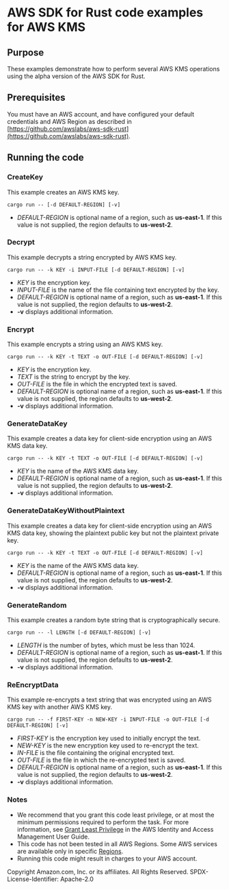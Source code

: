 # AWS SDK for Rust code examples for AWS KMS

## Purpose

These examples demonstrate how to perform several AWS KMS operations using the alpha version of the AWS SDK for Rust.

## Prerequisites

You must have an AWS account, and have configured your default credentials and AWS Region as described in [https://github.com/awslabs/aws-sdk-rust](https://github.com/awslabs/aws-sdk-rust).

## Running the code

### CreateKey

This example creates an AWS KMS key.

`cargo run -- [-d DEFAULT-REGION] [-v]`

- _DEFAULT-REGION_ is optional name of a region, such as __us-east-1__.
  If this value is not supplied, the region defaults to __us-west-2__.

### Decrypt

This example decrypts a string encrypted by AWS KMS key.

`cargo run -- -k KEY -i INPUT-FILE [-d DEFAULT-REGION] [-v]`

- _KEY_ is the encryption key.
- _INPUT-FILE_ is the name of the file containing text encrypted by the key.
- _DEFAULT-REGION_ is optional name of a region, such as __us-east-1__.
  If this value is not supplied, the region defaults to __us-west-2__.
- __-v__ displays additional information.

### Encrypt

This example encrypts a string using an AWS KMS key.

`cargo run -- -k KEY -t TEXT -o OUT-FILE [-d DEFAULT-REGION] [-v]`

- _KEY_ is the encryption key.
- _TEXT_ is the string to encrypt by the key.
- _OUT-FILE_ is the file in which the encrypted text is saved.
- _DEFAULT-REGION_ is optional name of a region, such as __us-east-1__.
  If this value is not supplied, the region defaults to __us-west-2__.
- __-v__ displays additional information.

### GenerateDataKey

This example creates a data key for client-side encryption using an AWS KMS data key.

`cargo run -- -k KEY -t TEXT -o OUT-FILE [-d DEFAULT-REGION] [-v]`

- _KEY_ is the name of the AWS KMS data key.
- _DEFAULT-REGION_ is optional name of a region, such as __us-east-1__.
  If this value is not supplied, the region defaults to __us-west-2__.
- __-v__ displays additional information.

### GenerateDataKeyWithoutPlaintext

This example creates a data key for client-side encryption using an AWS KMS data key,
showing the plaintext public key but not the plaintext private key.

`cargo run -- -k KEY -t TEXT -o OUT-FILE [-d DEFAULT-REGION] [-v]`

- _KEY_ is the name of the AWS KMS data key.
- _DEFAULT-REGION_ is optional name of a region, such as __us-east-1__.
  If this value is not supplied, the region defaults to __us-west-2__.
- __-v__ displays additional information.

### GenerateRandom

This example creates a random byte string that is cryptographically secure.

`cargo run -- -l LENGTH [-d DEFAULT-REGION] [-v]`

- _LENGTH_ is the number of bytes, which must be less than 1024.
- _DEFAULT-REGION_ is optional name of a region, such as __us-east-1__.
  If this value is not supplied, the region defaults to __us-west-2__.
- __-v__ displays additional information.

### ReEncryptData

This example re-encrypts a text string that was encrypted using an AWS KMS key with another AWS KMS key.

`cargo run -- -f FIRST-KEY -n NEW-KEY -i INPUT-FILE -o OUT-FILE [-d DEFAULT-REGION] [-v]`

- _FIRST-KEY_ is the encryption key used to initially encrypt the text.
- _NEW-KEY_ is the new encryption key used to re-encrypt the text.
- _IN-FILE_ is the file containing the original encrypted text.
- _OUT-FILE_ is the file in which the re-encrypted text is saved.
- _DEFAULT-REGION_ is optional name of a region, such as __us-east-1__.
  If this value is not supplied, the region defaults to __us-west-2__.
- __-v__ displays additional information.

### Notes

- We recommend that you grant this code least privilege,
  or at most the minimum permissions required to perform the task.
  For more information, see
  [Grant Least Privilege](https://docs.aws.amazon.com/IAM/latest/UserGuide/best-practices.html#grant-least-privilege)
  in the AWS Identity and Access Management User Guide.
- This code has not been tested in all AWS Regions.
  Some AWS services are available only in specific
  [Regions](https://aws.amazon.com/about-aws/global-infrastructure/regional-product-services).
- Running this code might result in charges to your AWS account.

Copyright Amazon.com, Inc. or its affiliates. All Rights Reserved. SPDX-License-Identifier: Apache-2.0

